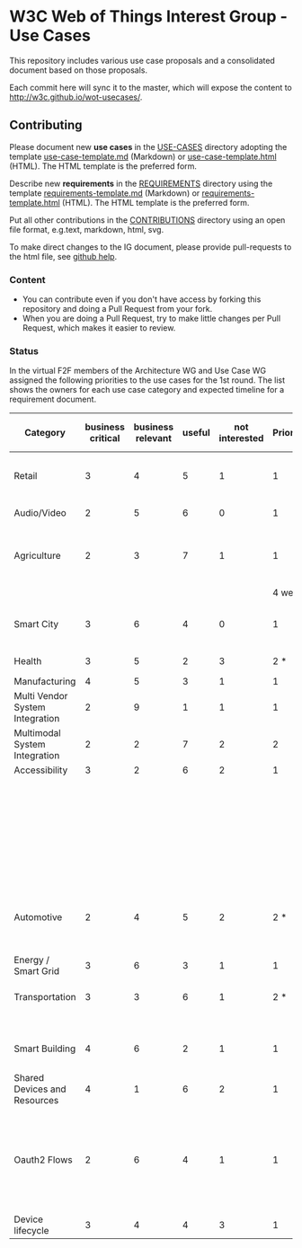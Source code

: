 # W3C Web of Things Interest Group - Use Cases

This repository includes various use case proposals and a consolidated document based on those proposals.

Each commit here will sync it to the master, which will expose the content to http://w3c.github.io/wot-usecases/.

## Contributing

Please document new **use cases** in the [USE-CASES](USE-CASES) directory adopting the template [use-case-template.md](USE-CASES/use-case-template.md) (Markdown) or [use-case-template.html](USE-CASES/use-case-template.html) (HTML). The HTML template is the preferred form.

Describe new **requirements** in the [REQUIREMENTS](REQUIREMENTS) directory using the template [requirements-template.md](REQUIREMENTS/requirements.md) (Markdown) or [requirements-template.html](REQUIREMENTS/requirements.html) (HTML). The HTML template is the preferred form.

Put all other contributions in the [CONTRIBUTIONS](CONTRIBUTIONS) directory using an open file format, e.g.text, markdown, html, svg.

To make direct changes to the IG document, please provide pull-requests to the html file, see [github help](https://help.github.com/articles/using-pull-requests/).

### Content

* You can contribute even if you don't have access by forking this repository and doing a Pull Request from your fork.
* When you are doing a Pull Request, try to make little changes per Pull Request, which makes it easier to review.

### Status

In the virtual F2F members of the Architecture WG and Use Case WG assigned the following priorities
to the use cases for the 1st round.
The list shows the owners for each use case category and expected timeline for a requirement document.

| Category | business critical | business relevant | useful | not interested | Priority | Timeline for requirements document | Owner | Comments |
| ------- | ---- | ---- | ---- | --- | --- | --- | --- | --- |
|Retail | 3 | 4 | 5 | 1 | 1 | 2-4 weeks | McCool (+ David ?) | Will be discussed in POC meeting. |
|Audio/Video | 2 | 5 | 6 | 0 | 1 | ? | NHK + Kaz (+Chris Needham?) |
|Agriculture | 2 | 3 | 7 | 1 | 1 | 2 weeks (greenhouse) | Matsukura-san + Cristiano | Requirement for greenhouse horticulture exists
 |  |  |  |  |  | 4 week |  |
|Smart City | 3 | 6 | 4 | 0 | 1 | 2-4 weeks | McCool + Jennifer | Will be discussed in POC meeting.|
|Health | 3 | 5 | 2 | 3 | 2 * |  |  | Need expertise - |
|Manufacturing | 4 | 5 | 3 | 1 | 1 | ? | Sebastian+Christian |
|Multi Vendor System Integration | 2 | 9 | 1 | 1 | 1 | 4 weeks | Lagally | horizontal
|Multimodal System Integration | 2 | 2 | 7 | 2 | 2 | 3-4 weeks | McCool + Kaz + Josh  | horizontal
|Accessibility | 3 | 2 | 6 | 2 | 1 |  | Josh | Horizontal
 |  |  |  |  |  |  |  | Josh: Accessibility is underrepresented, this is a horizontal requirement cross other use cases. We should work together to support accessibility
|Automotive | 2 | 4 | 5 | 2 | 2 * |  | Kaz + (Urata-san?) | Regulated, Access might be interested, .e.g Urata-san
|Energy / Smart Grid | 3 | 6 | 3 | 1 | 1 | ? | Sebastian+Christian | regulated
|Transportation | 3 | 3 | 6 | 1 | 2 * | ? | Zoltan ? | Use case is very high level
 |  |  |  |  |  |  |  | Need industry domain experience
|Smart Building | 4 | 6 | 2 | 1 | 1 | 3-4 weeks | Farshid+Sebastian  | regulated
 |  |  |  |  |  |  | (+ Andrea) |
|Shared Devices and Resources | 4 | 1 | 6 | 2 | 1 | 2 weeks | Ege (+ McCool) | Horizontal
|Oauth2 Flows | 2 | 6 | 4 | 1 | 1 | 4 weeks | McCool | Horizontal: Technical Feature, not a use case --> Security TF to create a requirement doc
Device lifecycle | 3 | 4 | 4 | 3 | 1 | 2-4 weeks | Zoltan + Michael | Horizontal
